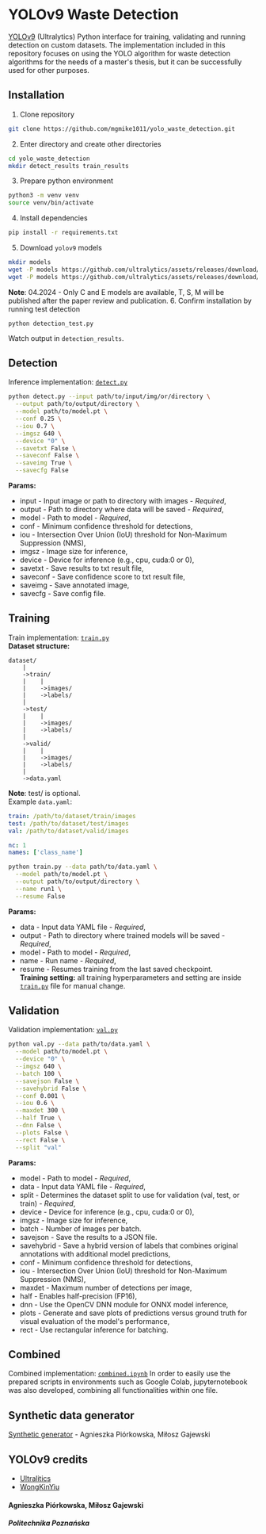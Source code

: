 # YOLOv9 Waste Detection
[YOLOv9](https://github.com/WongKinYiu/yolov9) (Ultralytics) Python interface for training, validating and running detection on custom datasets. The implementation included in this repository focuses on using the YOLO algorithm for waste detection algorithms for the needs of a master's thesis, but it can be successfully used for other purposes.
## Installation
1. Clone repository
```bash
git clone https://github.com/mgmike1011/yolo_waste_detection.git
```
2. Enter directory and create other directories
```bash
cd yolo_waste_detection
mkdir detect_results train_results
```
3. Prepare python environment
```bash
python3 -m venv venv
source venv/bin/activate
```
4. Install dependencies
```bash
pip install -r requirements.txt
```
5. Download `yolov9` models
```bash
mkdir models
wget -P models https://github.com/ultralytics/assets/releases/download/v8.2.0/yolov9c.pt
wget -P models https://github.com/ultralytics/assets/releases/download/v8.2.0/yolov9e.pt
```
**Note**: 04.2024 - Only C and E models are available, T, S, M will be published after the paper review and publication.
6. Confirm installation by running test detection
```
python detection_test.py
```
Watch output in `detection_results`.

## Detection
Inference implementation: [`detect.py`](detect.py)
```bash
python detect.py --input path/to/input/img/or/directory \
  --output path/to/output/directory \
  --model path/to/model.pt \
  --conf 0.25 \
  --iou 0.7 \
  --imgsz 640 \
  --device "0" \
  --savetxt False \
  --saveconf False \
  --saveimg True \
  --savecfg False
```
**Params:**
* input - Input image or path to directory with images - *Required*,
* output - Path to directory where data will be saved - *Required*,
* model - Path to model - *Required*,
* conf - Minimum confidence threshold for detections,
* iou - Intersection Over Union (IoU) threshold for Non-Maximum Suppression (NMS),
* imgsz - Image size for inference,
* device - Device for inference (e.g., cpu, cuda:0 or 0),
* savetxt - Save results to txt result file,
* saveconf - Save confidence score to txt result file,
* saveimg - Save annotated image,
* savecfg - Save config file.
## Training
Train implementation: [`train.py`](train.py) \
**Dataset structure:**
```
dataset/
    |
    ->train/
    |    |
    |    ->images/
    |    ->labels/
    |
    ->test/
    |    |
    |    ->images/
    |    ->labels/
    |
    ->valid/
    |    |
    |    ->images/
    |    ->labels/
    |
    ->data.yaml
```
**Note**: test/ is optional. \
Example `data.yaml`:
```yaml
train: /path/to/dataset/train/images
test: /path/to/dataset/test/images
val: /path/to/dataset/valid/images

nc: 1
names: ['class_name']
```
```bash
python train.py --data path/to/data.yaml \
  --model path/to/model.pt \
  --output path/to/output/directory \
  --name run1 \
  --resume False
```
**Params:**
* data - Input data YAML file - *Required*,
* output - Path to directory where trained models will be saved - *Required*,
* model - Path to model - *Required*,
* name - Run name - *Required*,
* resume - Resumes training from the last saved checkpoint. \
**Training setting:** all training hyperparameters and setting are inside [`train.py`](train.py) file for manual change.
## Validation
Validation implementation: [`val.py`](val.py) 
```bash
python val.py --data path/to/data.yaml \
  --model path/to/model.pt \
  --device "0" \
  --imgsz 640 \
  --batch 100 \
  --savejson False \
  --savehybrid False \
  --conf 0.001 \
  --iou 0.6 \
  --maxdet 300 \
  --half True \
  --dnn False \
  --plots False \
  --rect False \
  --split "val"
```
**Params:**
* model - Path to model - *Required*,
* data - Input data YAML file - *Required*,
* split - Determines the dataset split to use for validation (val, test, or train) - *Required*, 
* device - Device for inference (e.g., cpu, cuda:0 or 0),
* imgsz - Image size for inference,
* batch - Number of images per batch.
* savejson - Save the results to a JSON file.
* savehybrid - Save a hybrid version of labels that combines original annotations with additional model predictions,
* conf - Minimum confidence threshold for detections,
* iou - Intersection Over Union (IoU) threshold for Non-Maximum Suppression (NMS),
* maxdet - Maximum number of detections per image,
* half - Enables half-precision (FP16),
* dnn - Use the OpenCV DNN module for ONNX model inference,
* plots - Generate and save plots of predictions versus ground truth for visual evaluation of the model's performance,
* rect - Use rectangular inference for batching.
## Combined
Combined implementation: [`combined.ipynb`](combined.ipynb)
In order to easily use the prepared scripts in environments such as Google Colab, jupyternotebook was also developed, combining all functionalities within one file.
## Synthetic data generator
[Synthetic generator](https://github.com/AgniechaP/synthetic_data_generation) - Agnieszka Piórkowska, Miłosz Gajewski
## YOLOv9 credits
* [Ultralitics](https://docs.ultralytics.com/models/yolov9)
* [WongKinYiu](https://github.com/WongKinYiu/yolov9/)
#### Agnieszka Piórkowska, Miłosz Gajewski
##### Politechnika Poznańska